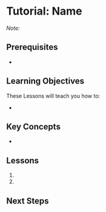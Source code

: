 # Tutorial: Name

_Note:_

## Prerequisites

*

## Learning Objectives

These Lessons will teach you how to:

*

## Key Concepts

*

## Lessons

1. []()
1. []()

## Next Steps
